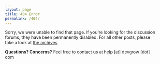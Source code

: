 ```yaml
---
layout: page
title: 404 Error
permalink: /404/
---
```


Sorry, we were unable to find that page.  If you're looking for the discussion forums, they have been permanently disabled.  For all other posts, please take a look at [the archives]('/archives').

<div class="note">
  <strong>Questions? Concerns?</strong> Feel free to contact us at help [at] devgrow [dot] com
</div>